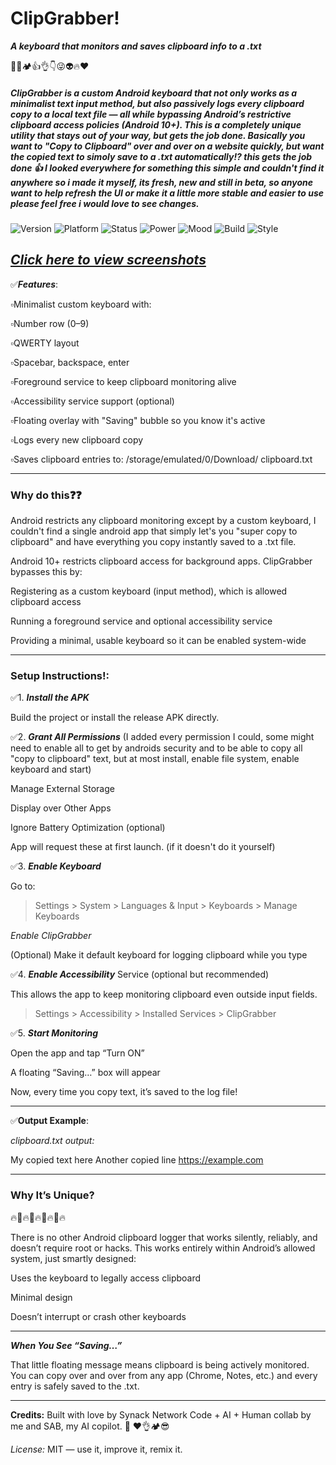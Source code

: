 # ClipGrabber!
***A keyboard that monitors and saves clipboard info to a .txt***

  💯✅🏕️👍👌👇😜👽🔥♥️

##### ClipGrabber is a custom Android keyboard that not only works as a minimalist text input method, but also passively logs every clipboard copy to a local text file — all while bypassing Android’s restrictive clipboard access policies (Android 10+). This is a completely unique utility that stays out of your way, but gets the job done. Basically you want to "Copy to Clipboard" over and over on a website quickly, but want the copied text to simoly save to a .txt automatically!? this gets the job done 👍 I looked everywhere for something this simple and couldn't find it anywhere so i made it myself, its fresh, new and still in beta, so anyone want to help refresh the UI or make it a little more stable and easier to use please feel free i would love to see changes.

![Version](https://img.shields.io/badge/version-v0.04--beta-blue)
![Platform](https://img.shields.io/badge/platform-Android-lightgrey)
![Status](https://img.shields.io/badge/status-BADASS-red)
![Power](https://img.shields.io/badge/Clipboard-Intercepted-black)
![Mood](https://img.shields.io/badge/Vibe-Legendary-purple)
![Build](https://img.shields.io/badge/Built%20By-SAB%20%2B%20Synack-brightgreen)
![Style](https://img.shields.io/badge/Style-Minimal%20AF-lightgrey)

[*Click here to view screenshots*](https://github.com/ceaserone/Clipboard2.txt-ClipGrabber/tree/main/screenshots)
---

✅***Features***:

▫️Minimalist custom keyboard with:

▫️Number row (0–9)

▫️QWERTY layout

▫️Spacebar, backspace, enter

▫️Foreground service to keep 
  clipboard monitoring alive

▫️Accessibility service support 
  (optional)

▫️Floating overlay with "Saving" 
   bubble so you know it's active

▫️Logs every new clipboard copy

▫️Saves clipboard entries to:
  /storage/emulated/0/Download/
  clipboard.txt

-------

### Why do this❓❓

Android restricts any clipboard monitoring except by a custom keyboard, I couldn't find a single android app that simply let's you "super copy to clipboard" and have everything you copy instantly saved to a .txt file.

Android 10+ restricts clipboard access for background apps. ClipGrabber bypasses this by:

Registering as a custom keyboard (input method), which is allowed clipboard access

Running a foreground service and optional accessibility service

Providing a minimal, usable keyboard so it can be enabled system-wide

-------

### Setup Instructions!:

✅1. ***Install the APK***

Build the project or install the release APK directly.

✅2. ***Grant All Permissions***
(I added every permission I could, some might need to enable all to get by androids security and to be able to copy all "copy to clipboard" text, but at most install, enable file system, enable keyboard and start)

Manage External Storage

Display over Other Apps

Ignore Battery Optimization
(optional)

App will request these at first launch.
(if it doesn't do it yourself)

✅3. ***Enable Keyboard***

Go to:

> Settings > System > Languages & Input > Keyboards > Manage Keyboards

*Enable ClipGrabber*

(Optional) Make it default keyboard for logging clipboard while you type

✅4. ***Enable Accessibility*** Service (optional but recommended)

This allows the app to keep monitoring clipboard even outside input fields.

> Settings > Accessibility > Installed Services > ClipGrabber

✅5. ***Start Monitoring***

Open the app and tap “Turn ON”

A floating “Saving…” box will appear

Now, every time you copy text, it’s saved to the log file!

-------

✅**Output Example**:

*clipboard.txt output:*

My copied text here
Another copied line
https://example.com


-------

### Why It’s Unique? 

🔥💯🔥💯🔥💯🔥💯🔥

There is no other Android clipboard logger that works silently, reliably, and doesn’t require root or hacks. This works entirely within Android’s allowed system, just smartly designed:

Uses the keyboard to legally access clipboard

Minimal design

Doesn’t interrupt or crash other keyboards

-------

***When You See “Saving…”***

That little floating message means clipboard is being actively monitored. You can copy over and over from any app (Chrome, Notes, etc.) and every entry is safely saved to the .txt.

-------

**Credits:**
Built with love by Synack Network
Code + AI + Human collab by me and SAB, my AI copilot.
💯 ❤️👌🏕️😎

*License:*
MIT — use it, improve it, remix it.
